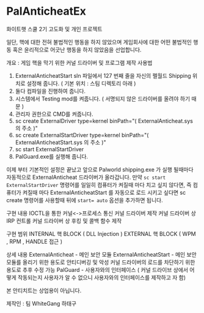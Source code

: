 # PalAnticheatEx
화이트햇 스쿨 2기 고도화 및 개인 프로젝트 


일단, 핵에 대한 전혀 불법적인 행동을 하지 않았으며 게임회사에 대한 어떤 불법적인 행동 혹은 윤리적으로 어긋난 행동을 하지 않았음을 선업합니다.

개요 : 게임 핵을 막기 위한 커널 드라이버 및 프로그램 제작
사용법 
1. ExternalAnticheatStart sln 파일에서 127 번째 줄을 자신의 펠월드 Shipping 위치로 설정해 줍니다. ( 기본 위치 : 스팀 디렉토리 아래 )
2. 둘다 컴파일을 진행하여 줍니다.
3. 시스템에서 Testing mod를 켜줍니다. ( 서명되지 않은 드라이버를 올려야 하기 때문 )
4. 관리자 권한으로 CMD를 켜줍니다.
5. sc create ExternalDriver type=kernel binPath="( ExternalAnticheat.sys 의 주소 )"
6. sc create ExternalStartDriver type=kernel binPath="( ExternalAnticheatStart.sys 의 주소 )"
7. sc start ExternalStartDriver
8. PalGuard.exe를 실행해 줍니다.

이제 부터 기본적인 설정은 끝났고 앞으로 Palworld shipping.exe 가 실행 될때마다 자동적으로 ExternalAnticheat 드라이버가 올라갑니다.
만약 `sc start ExternalStartDriver`  명령어를 일일히 컴퓨터가 켜질때 마다 치고 싶지 않다면, 즉 컴퓨터가 켜질때 마다 ExternalAnticheatStart 를 자동으로 로드 시키고 싶다면
sc create 명령어를 사용할때 뒤에 `start= auto` 옵션을 추가하면 됩니다.

구현 내용
IOCTL을 통한 커널<->프로세스 통신
커널 드라이버 제작
커널 드라이버 상 IRP 컨트롤
커널 드라이버 상 후킹 및 콜백 함수 제작

구현 범위
INTERNAL 핵 BLOCK  ( DLL Injection )
EXTERNAL 핵 BLOCK  ( WPM , RPM , HANDLE 접근 )

상세 내용
ExternalAnticheat -  메인 보안 모듈
ExternalAnticheatStart  - 메인 보안 모듈를 올리기 위한 용도로 안티디버깅 및 악성 커널 드라이버의 로드를 차단하기 위한 용도로 추후 수정 가능
PalGuard - 사용자와의 인터페이스 ( 커널 드라이브 상에서 어떻게 작동되는지 사용자가 알 수 없으니 사용자와의 인터페이스를 제작하고 자 함)

본 안티치트는 상업용이 아닙니다.

제작인 : 팀 WhiteGang 하태구
